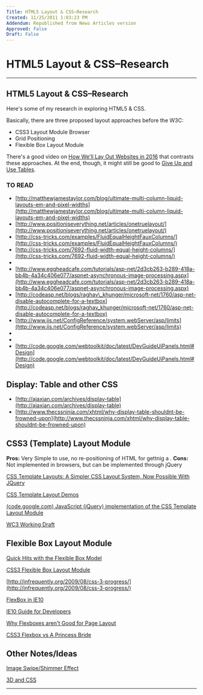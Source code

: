```yaml
---
Title: HTML5 Layout & CSS–Research
Created: 11/25/2011 1:03:23 PM
Addendum: Republished from News Articles version
Approved: False
Draft: False
---
```

# HTML5 Layout & CSS–Research

---

## HTML5 Layout & CSS–Research


Here's some of my research in exploring HTML5 & CSS.



Basically, there are three proposed layout approaches before the W3C:


- CSS3 Layout Module Browser
- Grid Positioning
- Flexible Box Layout Module



There's a good video on [How We'll Lay Out Websites in 2016](http://www.webmonkey.com/2011/03/the-future-of-css-finally-sane-layout-tools/) that contrasts these approaches. At the end, though, it might still be good to [Give Up and Use Tables](http://giveupandusetables.com/).


### TO READ

- [http://matthewjamestaylor.com/blog/ultimate-multi-column-liquid-layouts-em-and-pixel-widths](http://matthewjamestaylor.com/blog/ultimate-multi-column-liquid-layouts-em-and-pixel-widths)
- [http://www.positioniseverything.net/articles/onetruelayout/](http://www.positioniseverything.net/articles/onetruelayout/)
- [http://css-tricks.com/examples/FluidEqualHeightFauxColumns/](http://css-tricks.com/examples/FluidEqualHeightFauxColumns/)
- [http://css-tricks.com/7692-fluid-width-equal-height-columns/](http://css-tricks.com/7692-fluid-width-equal-height-columns/)
- 
- [http://www.eggheadcafe.com/tutorials/asp-net/2d3cb263-b289-418a-bb4b-4a34c406e077/aspnet-asynchronous-image-processing.aspx](http://www.eggheadcafe.com/tutorials/asp-net/2d3cb263-b289-418a-bb4b-4a34c406e077/aspnet-asynchronous-image-processing.aspx)
- [http://codeasp.net/blogs/raghav\_khunger/microsoft-net/1760/asp-net-disable-autocomplete-for-a-textbox](http://codeasp.net/blogs/raghav_khunger/microsoft-net/1760/asp-net-disable-autocomplete-for-a-textbox)
- [http://www.iis.net/ConfigReference/system.webServer/asp/limits](http://www.iis.net/ConfigReference/system.webServer/asp/limits)
- 
- 
- [http://code.google.com/webtoolkit/doc/latest/DevGuideUiPanels.html#Design](http://code.google.com/webtoolkit/doc/latest/DevGuideUiPanels.html#Design)






## Display: Table and other CSS

- [http://ajaxian.com/archives/display-table](http://ajaxian.com/archives/display-table)
- [http://www.thecssninja.com/xhtml/why-display-table-shouldnt-be-frowned-upon](http://www.thecssninja.com/xhtml/why-display-table-shouldnt-be-frowned-upon)


## CSS3 (Template) Layout Module


**Pros:** Very Simple to use, no re-positioning of HTML for gettnig a . **Cons:** Not implemented in browsers, but can be implemented through jQuery



[CSS Template Layouts: A Simpler CSS Layout System, Now Possible With JQuery](http://www.nealgrosskopf.com/tech/thread.php?pid=46)



[CSS Template Layout Demos](http://a.deveria.com/csstpl/)



[(code.google.com) JavaScript (jQuery) implementation of the CSS Template Layout Module](http://code.google.com/p/css-template-layout/)



[WC3 Working Draft](http://www.w3.org/TR/css3-layout/)






## Flexible Box Layout Module


[Quick Hits with the Flexible Box Model](http://www.html5rocks.com/en/tutorials/flexbox/quick/)



[CSS3 Flexible Box Layout Module](http://peter.sh/examples/?/css/flexbox.html)



[http://infrequently.org/2009/08/css-3-progress/](http://infrequently.org/2009/08/css-3-progress/)



[FlexBox in IE10](http://evolpin.wordpress.com/tag/flexbox/)



[IE10 Guide for Developers](http://msdn.microsoft.com/en-us/ie/gg192966)



[Why Flexboxes aren't Good for Page Layout](http://www.xanthir.com/blog/b4580)



[CSS3 Flexbox vs A Princess Bride](http://oli.jp/2011/css3-flexbox/)


## Other Notes/Ideas


[Image Swipe/Shimmer Effect](http://www.nealgrosskopf.com/tech/thread.php?pid=79)



[3D and CSS](http://www.html5rocks.com/en/tutorials/3d/css/)





---

